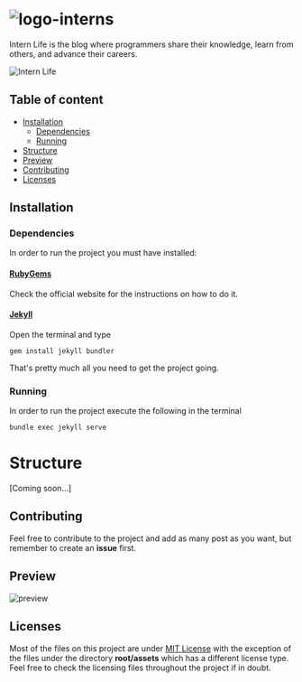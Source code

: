 ![logo-interns](https://cdn.rawgit.com/DevWizza/InternLife/gh-pages/assets/img/logo-interns.svg) 
======================

Intern Life is the blog where programmers share their knowledge, learn from others, and advance their careers.

![Intern Life](https://cdn.rawgit.com/DevWizza/InternLife/gh-pages/assets/img/banner.jpg)

## Table of content

- [Installation](#installation)
    - [Dependencies](#dependencies)
    - [Running](#running)
- [Structure](#structure)
- [Preview](#preview)
- [Contributing](#contributing)
- [Licenses](#licenses)

## Installation

### Dependencies 

In order to run the project you must have installed:

#### [RubyGems](https://rubygems.org/pages/download/)

Check the official website for the instructions on how to do it.

#### [Jekyll](https://jekyllrb.com/) 

Open the terminal and type

```
gem install jekyll bundler
```

That's pretty much all you need to get the project going.

### Running

In order to run the project execute the following in the terminal

```
bundle exec jekyll serve
```

# Structure

[Coming soon...]

## Contributing

Feel free to contribute to the project and add as many post as you want, but remember to create an <b>issue</b> first.

## Preview

![preview](https://i.imgur.com/qQ8lQNA.png)

## Licenses

Most of the files on this project are under [MIT License](https://en.wikipedia.org/wiki/MIT_License) with the exception of the files under the directory <b>root/assets</b> which has a different license type. Feel free to check the licensing files throughout the project if in doubt.
